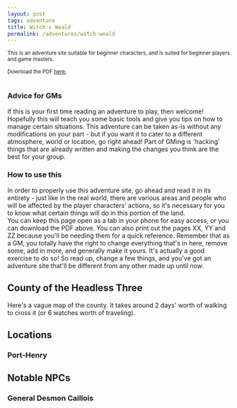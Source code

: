 ```yaml
---
layout: post
tags: adventure
title: Witch's Weald
permalink: /adventures/witch-weald
---
```

<small>This is an adventure site suitable for beginner characters, and is suited for beginner players and game masters.</small>

<small>Download the PDF <u>here.</u></small>

<div class="row">
<div class="column">
  
<h3>Advice for GMs</h3>
If this is your first time reading an adventure to play, then welcome! Hopefully this will teach you some basic tools and give you tips on how to manage certain situations. This adventure can be taken as-is without any modifications on your part - but if you want it to cater to a different atmosphere, world or location, go right ahead! Part of GMing is 'hacking' things that are already written and making the changes you think are the best for your group.

</div>
<div class="column">
  
<h3>How to use this</h3>
In order to properly use this adventure site, go ahead and read it in its entirety - just like in the real world, there are various areas and people who will be affected by the player characters' actions, so it's necessary for you to know what certain things will do in this portion of the land.
<br>
You can keep this page open as a tab in your phone for easy access, or you can download the PDF above. You can also print out the pages XX, YY and ZZ because you'll be needing them for a quick reference. Remember that as a GM, you totally have the right to change everything that's in here, remove some, add in more, and generally make it yours. It's actually a good exercise to do so! So read up, change a few things, and you've got an adventure site that'll be different from any other made up until now.
 
</div>
</div>

## County of the Headless Three

Here's a vague map of the county. It takes around 2 days' worth of walking to cross it (or 6 watches worth of traveling).

## Locations

### Port-Henry

## Notable NPCs

### General Desmon Caillois




